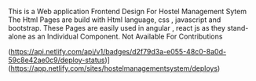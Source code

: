 This is a Web application Frontend Design For Hostel Management Sytem
The Html Pages are build with Html language, css , javascript and bootstrap.
These Pages are easily used in angular , react js as they stand-alone as an Individual Component.
Not Available For Contributions


(https://api.netlify.com/api/v1/badges/d2f79d3a-e055-48c0-8a0d-59c8e42ae0c9/deploy-status)](https://app.netlify.com/sites/hostelmanagementsystem/deploys)
